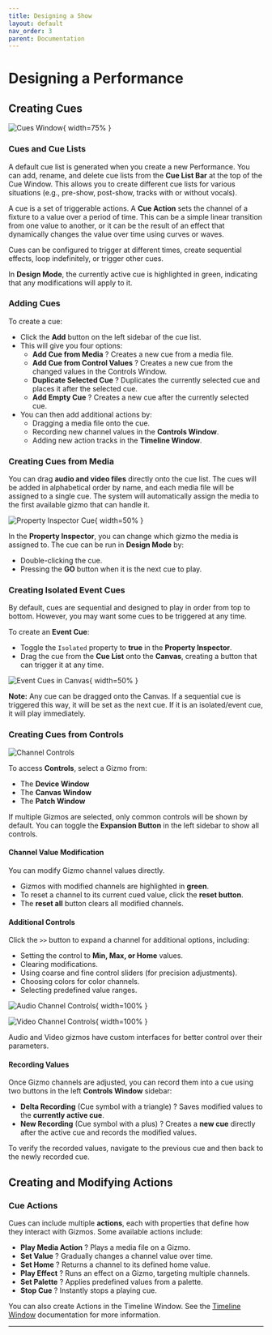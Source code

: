 ```yaml
---
title: Designing a Show
layout: default
nav_order: 3
parent: Documentation
---
```


# Designing a Performance

## Creating Cues

![Cues Window](../images/Masque_CueListWindow.png){ width=75% }

### Cues and Cue Lists

A default cue list is generated when you create a new Performance. You can add, rename, and delete cue lists from the **Cue List Bar** at the top of the Cue Window. This allows you to create different cue lists for various situations (e.g., pre-show, post-show, tracks with or without vocals).  

A cue is a set of triggerable actions. A **Cue Action** sets the channel of a fixture to a value over a period of time. This can be a simple linear transition from one value to another, or it can be the result of an effect that dynamically changes the value over time using curves or waves.  

Cues can be configured to trigger at different times, create sequential effects, loop indefinitely, or trigger other cues.  

In **Design Mode**, the currently active cue is highlighted in green, indicating that any modifications will apply to it.

### Adding Cues

To create a cue:  

- Click the **Add** button on the left sidebar of the cue list.  
- This will give you four options:
	- **Add Cue from Media** ? Creates a new cue from a media file.
	- **Add Cue from Control Values** ? Creates a new cue from the changed values in the Controls Window.
	- **Duplicate Selected Cue** ? Duplicates the currently selected cue and places it after the selected cue.
  - **Add Empty Cue** ? Creates a new cue after the currently selected cue.
- You can then add additional actions by:  
  - Dragging a media file onto the cue.  
  - Recording new channel values in the **Controls Window**.  
  - Adding new action tracks in the **Timeline Window**.

### Creating Cues from Media

You can drag **audio and video files** directly onto the cue list. The cues will be added in alphabetical order by name, and each media file will be assigned to a single cue. The system will automatically assign the media to the first available gizmo that can handle it.  

![Property Inspector Cue](../images/Masque_PropertyInspector_Cue.png){ width=50% }

In the **Property Inspector**, you can change which gizmo the media is assigned to. The cue can be run in **Design Mode** by:  

- Double-clicking the cue.  
- Pressing the **GO** button when it is the next cue to play.

### Creating Isolated Event Cues

By default, cues are sequential and designed to play in order from top to bottom. However, you may want some cues to be triggered at any time.  

To create an **Event Cue**:  

- Toggle the `Isolated` property to **true** in the **Property Inspector**.  
- Drag the cue from the **Cue List** onto the **Canvas**, creating a button that can trigger it at any time.  

![Event Cues in Canvas](../images/Masque_Canvas_EventCues.png){ width=50% }

**Note:** Any cue can be dragged onto the Canvas. If a sequential cue is triggered this way, it will be set as the next cue. If it is an isolated/event cue, it will play immediately.

### Creating Cues from Controls

![Channel Controls](../images/Masque_Controls.png)

To access **Controls**, select a Gizmo from:  

- The **Device Window**  
- The **Canvas Window**  
- The **Patch Window**  

If multiple Gizmos are selected, only common controls will be shown by default. You can toggle the **Expansion Button** in the left sidebar to show all controls.

#### Channel Value Modification

You can modify Gizmo channel values directly.  

- Gizmos with modified channels are highlighted in **green**.  
- To reset a channel to its current cued value, click the **reset button**.  
- The **reset all** button clears all modified channels.

#### Additional Controls

Click the `>>` button to expand a channel for additional options, including:  

- Setting the control to **Min, Max, or Home** values.  
- Clearing modifications.  
- Using coarse and fine control sliders (for precision adjustments).  
- Choosing colors for color channels.  
- Selecting predefined value ranges.

![Audio Channel Controls](../images/Masque_Controls_Audio.png){ width=100% }

![Video Channel Controls](../images/Masque_Controls_Video.png){ width=100% }  

Audio and Video gizmos have custom interfaces for better control over their parameters.

#### Recording Values

Once Gizmo channels are adjusted, you can record them into a cue using two buttons in the left **Controls Window** sidebar:  

- **Delta Recording** (Cue symbol with a triangle) ? Saves modified values to the **currently active cue**.  
- **New Recording** (Cue symbol with a plus) ? Creates a **new cue** directly after the active cue and records the modified values.  

To verify the recorded values, navigate to the previous cue and then back to the newly recorded cue.

## Creating and Modifying Actions

### Cue Actions

Cues can include multiple **actions**, each with properties that define how they interact with Gizmos. Some available actions include:

- **Play Media Action** ? Plays a media file on a Gizmo.  
- **Set Value** ? Gradually changes a channel value over time.  
- **Set Home** ? Returns a channel to its defined home value.  
- **Play Effect** ? Runs an effect on a Gizmo, targeting multiple channels.  
- **Set Palette** ? Applies predefined values from a palette.  
- **Stop Cue** ? Instantly stops a playing cue.

You can also create Actions in the Timeline Window. See the [Timeline Window](Timeline.md) documentation for more information.

---
